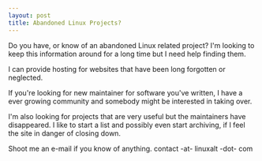 ```yaml
---
layout: post
title: Abandoned Linux Projects?
---
```


Do you have, or know of an abandoned Linux related project?  I'm looking to keep this information around for a long time but I need help finding them.

I can provide hosting for websites that have been long forgotten or neglected.

If you're looking for new maintainer for software you've written, I have a ever growing community and somebody might be interested in taking over.

I'm also looking for projects that are very useful but the maintainers have disappeared.  I like to start a list and possibly even start archiving, if I feel the site in danger of closing down.

Shoot me an e-mail if you know of anything.  contact -at- linuxalt -dot- com

